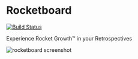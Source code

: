 Rocketboard
===========
[![Build Status](https://travis-ci.org/rocketdynamics/rocketboard.svg?branch=master)](https://travis-ci.org/rocketdynamics/rocketboard)

Experience Rocket Growth™ in your Retrospectives

![rocketboard screenshot](https://raw.githubusercontent.com/rocketdynamics/rocketboard/gh-pages/screenshot.png)

